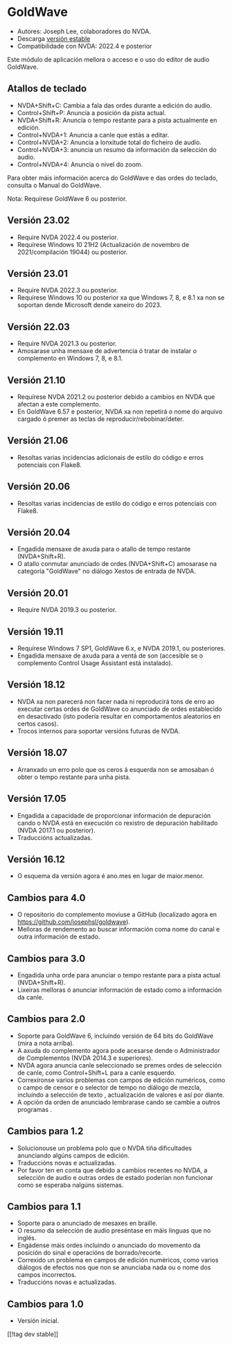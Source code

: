 # GoldWave #

* Autores: Joseph Lee, colaboradores do NVDA.
* Descarga [versión estable][1]
* Compatibilidade con NVDA: 2022.4 e posterior

Este módulo de aplicación mellora o acceso e o uso do editor de audio
GoldWave.

## Atallos de teclado ##

* NVDA+Shift+C: Cambia a fala das ordes durante a edición do audio.
* Control+Shift+P: Anuncia a posición da pista actual.
* NVDA+Shift+R: Anuncia o tempo restante para a pista actualmente en
  edición.
* Control+NVDA+1: Anuncia a canle que estás a editar.
* Control+NVDA+2: Anuncia a lonxitude total do ficheiro de audio.
* Control+NVDA+3: anuncia un resumo da información da selección do audio.
* Control+NVDA+4: Anuncia o nivel do zoom.

Para obter máis información acerca do GoldWave e das ordes do teclado,
consulta o Manual do GoldWave.

Nota: Requírese GoldWave 6 ou posterior.

## Versión 23.02

* Require NVDA 2022.4 ou posterior.
* Requírese Windows 10 21H2 (Actualización de novembro de 2021/compilación
  19044) ou posterior.

## Versión 23.01

* Require NVDA 2022.3 ou posterior.
* Requírese Windows 10 ou posterior xa que Windows 7, 8, e 8.1 xa non se
  soportan dende Microsoft dende xaneiro do 2023.

## Versión 22.03

* Require NVDA 2021.3 ou posterior.
* Amosarase unha mensaxe de advertencia ó tratar de instalar o complemento
  en Windows 7, 8, e 8.1.

## Versión 21.10

* Requírese NVDA 2021.2 ou posterior debido a cambios en NVDA que afectan a
  este complemento.
* En GoldWave 6.57 e posterior, NVDA xa non repetirá o nome do arquivo
  cargado ó premer as teclas de reproducir/rebobinar/deter.

## Versión 21.06

* Resoltas varias incidencias adicionais de estilo do código e erros
  potenciais con Flake8.

## Versión 20.06

* Resoltas varias incidencias de estilo do código e erros potenciais con
  Flake8.

## Versión 20.04

* Engadida mensaxe de axuda para o atallo de tempo restante (NVDA+Shift+R).
* O atallo conmutar anunciado de ordes (NVDA+Shift+C) amosarase na categoría
  "GoldWave" no diálogo Xestos de entrada de NVDA.

## Versión 20.01

* Require NVDA 2019.3 ou posterior.

## Versión 19.11

* Requírese Windows 7 SP1, GoldWave 6.x, e NVDA 2019.1, ou posteriores.
* Engadida mensaxe de axuda para a ventá de son (accesible se o complemento
  Control Usage Assistant está instalado).

## Versión 18.12

* NVDA xa non parecerá non facer nada ni reproducirá tons de erro ao
  executar certas ordes de GoldWave co anunciado de ordes establecido en
  desactivado (isto podería resultar en comportamentos aleatorios en certos
  casos).
* Trocos internos para soportar versións futuras de NVDA.

## Versión 18.07

* Arranxado un erro polo que os ceros á esquerda non se amosaban ó obter o
  tempo restante para unha pista.

## Versión 17.05

* Engadida a capacidade de proporcionar información de depuración cando o
  NVDA está en execución co rexistro de depuración habilitado (NVDA 2017.1
  ou posterior).
* Traduccións actualizadas.

## Versión 16.12

* O esquema da versión agora é ano.mes en lugar de maior.menor.

## Cambios para 4.0

* O repositorio do complemento moviuse a GitHub (localizado agora en
  https://github.com/josephsl/goldwave).
* Melloras de rendemento ao buscar información coma nome do canal e outra
  información de estado.

## Cambios para 3.0

* Engadida unha orde para anunciar o tempo restante para a pista actual
  (NVDA+Shift+R).
* Lixeiras melloras ó anunciar información de estado como a información da
  canle.

## Cambios para 2.0

* Soporte para GoldWave 6, incluíndo versión de 64 bits do GoldWave (mira a
  nota arriba).
* A axuda do complemento agora pode acesarse dende o Administrador de
  Complementos (NVDA 2014.3 e superiores).
* NVDA agora anuncia canle seleccionado se premes ordes de selección de
  canle, como Control+Shift+L para a canle esquerdo.
* Correxíronse varios problemas con campos de edición numéricos, como o
  campo de censor e o selector de tempo no diálogo de mezcla, incluíndo a
  selección de texto , actualización de valores e así por diante.
* A opción da orden de anunciado lembrarase cando se cambie a outros
  programas .

## Cambios para 1.2

* Solucionouse un problema polo que o NVDA tiña dificultades anunciando
  algúns campos de edición.
* Traduccións novas e actualizadas.
* Por favor ten en conta que debido a cambios recentes no NVDA, a selección
  de audio e outras ordes de estado poderían non funcionar  como se esperaba
  nalgúns sistemas.

## Cambios para 1.1

* Soporte para o anunciado de mesaxes en braille.
* O resumo da selección de audio preséntase en máis linguas que no inglés.
* Engádense máis ordes incluindo o anunciado do movemento da posición do
  sinal e operacións de borrado/recorte.
* Correxido un problema en campos de edición numéricos, como varios diálogos
  de efectos nos que non se anunciaba nada ou o nome dos campos incorrectos.
* Traduccións novas e actualizadas.

## Cambios para 1.0

* Versión inicial.

[[!tag dev stable]]

[1]: https://addons.nvda-project.org/files/get.php?file=goldwave
